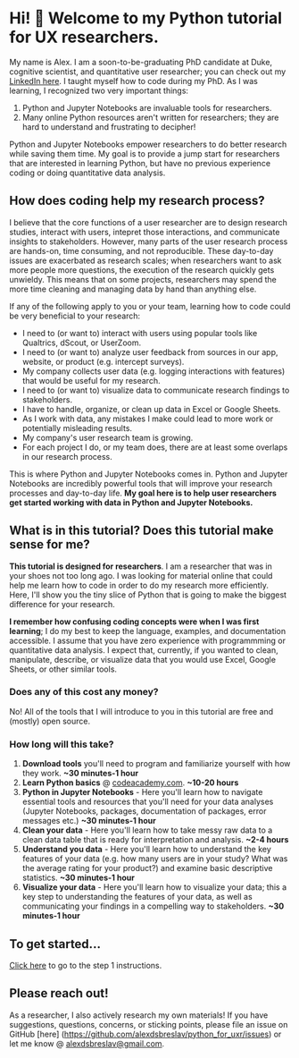 # Hi! :wave: Welcome to my Python tutorial for UX researchers.
My name is Alex. I am a soon-to-be-graduating PhD candidate at Duke, cognitive scientist, and quantitative user researcher; you can check out my [LinkedIn here](https://www.linkedin.com/in/alexanderbreslav/). I taught myself how to code during my PhD. As I was learning, I recognized two very important things:
1. Python and Jupyter Notebooks are invaluable tools for researchers.
2. Many online Python resources aren't written for researchers; they are hard to understand and frustrating to decipher!

Python and Jupyter Notebooks empower researchers to do better research while saving them time. My goal is to provide a jump start for researchers that are interested in learning Python, but have no previous experience coding or doing quantitative data analysis.

## How does coding help my research process?
I believe that the core functions of a user researcher are to design research studies, interact with users, intepret those interactions, and communicate insights to stakeholders. However, many parts of the user research process are hands-on, time consuming, and not reproducible. These day-to-day issues are exacerbated as research scales; when researchers want to ask more people more questions, the execution of the research quickly gets unwieldy. This means that on some projects, researchers may spend the more time cleaning and managing data by hand than anything else.

If any of the following apply to you or your team, learning how to code could be very beneficial to your research:
- I need to (or want to) interact with users using popular tools like Qualtrics, dScout, or UserZoom.
- I need to (or want to) analyze user feedback from sources in our app, website, or product (e.g. intercept surveys).
- My company collects user data (e.g. logging interactions with features) that would be useful for my research.
- I need to (or want to) visualize data to communicate research findings to stakeholders.
- I have to handle, organize, or clean up data in Excel or Google Sheets.
- As I work with data, any mistakes I make could lead to more work or potentially misleading results.
- My company's user research team is growing.
- For each project I do, or my team does, there are at least some overlaps in our research process.

This is where Python and Jupyter Notebooks comes in. Python and Jupyter Notebooks are incredibly powerful tools that will improve your research processes and day-to-day life. **My goal here is to help user researchers get started working with data in Python and Jupyter Notebooks.** 

## What is in this tutorial? Does this tutorial make sense for me?
**This tutorial is designed for researchers**. I am a researcher that was in your shoes not too long ago. I was looking for material online that could help me learn how to code in order to do my research more efficiently. Here, I'll show you the tiny slice of Python that is going to make the biggest difference for your research. 

**I remember how confusing coding concepts were when I was first learning**; I do my best to keep the language, examples, and documentation accessible. I assume that you have zero experience with programmming or quantitative data analysis. I expect that, currently, if you wanted to clean, manipulate, describe, or visualize data that you would use Excel, Google Sheets, or other similar tools.

### Does any of this cost any money?
No! All of the tools that I will introduce to you in this tutorial are free and (mostly) open source.
### How long will this take?
1. **Download tools** you'll need to program and familiarize yourself with how they work. **~30 minutes-1 hour**
2. **Learn Python basics** @ [codeacademy.com](https://www.codecademy.com/learn/learn-python). **~10-20 hours**
3. **Python in Jupyter Notebooks** - Here you'll learn how to navigate essential tools and resources that you'll need for your data analyses (Jupyter Notebooks, packages, documentation of packages, error messages etc.) **~30 minutes-1 hour**
4. **Clean your data** - Here you'll learn how to take messy raw data to a clean data table that is ready for interpretation and analysis. **~2-4 hours**
5. **Understand you data** -  Here you'll learn how to understand the key features of your data (e.g. how many users are in your study? What was the average rating for your product?) and examine basic descriptive statistics. **~30 minutes-1 hour**
6. **Visualize your data** - Here you'll learn how to visualize your data; this a key step to understanding the features of your data, as well as communicating your findings in a compelling way to stakeholders. **~30 minutes-1 hour**

## To get started...
[Click here](https://github.com/alexdsbreslav/python_for_uxr/tree/master/step1_download_tools) to go to the step 1 instructions.

## Please reach out!
As a researcher, I also actively research my own materials! If you have suggestions, questions, concerns, or sticking points, please file an issue on GitHub [here] (https://github.com/alexdsbreslav/python_for_uxr/issues) or let me know @ alexdsbreslav@gmail.com.
